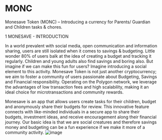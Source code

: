# MONC
Monesave Token (MONC) – Introducing a currency for Parents/ Guardian and Children tasks &amp; chores.

1	MONESAVE - INTRODUCTION

In a world prevalent with social media, open communication and information sharing, users are still isolated when it comes to savings & budgeting. Little wonder 80% of users balk at the idea of creating a budget and tracking it regularly. Children and young adults also find savings and boring also. But imagine if we can make this fun for users? Imagine introducing a social element to this activity.
Monesave Token is not just another cryptocurrency; we aim to foster a community of users passionate about Budgeting, Savings and Financial responsibility. Operating on the Polygon network, we leverage the advantages of low transaction fees and high scalability, making it an ideal choice for microtransactions and community rewards.

Monesave is an app that allows users create tasks for their children, budget and anonymously share their budgets for review. This innovative feature connects with like-minded individuals in a secure app to share their budgets, investment ideas, and receive encouragement along their financial journey. 
Our basic idea is that we are social creatures and therefore savings money and budgeting can be a fun experience if we make it more of a community activity.
![image](https://github.com/Monesave-MONC/MONC/assets/168345173/7c902adb-aca0-4b27-b116-0c5d1eade772)

